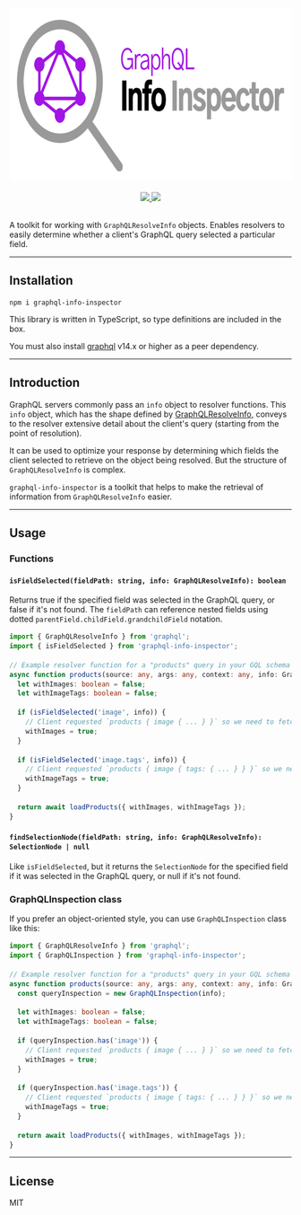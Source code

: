 <div align="center">
  <img src="https://github.com/equalogic/graphql-info-inspector/raw/master/resources/logo@720w.png" width="720" height="309">
  <br>
  <br>
  <a href="https://npmjs.com/package/graphql-info-inspector">
    <img src="https://img.shields.io/npm/v/graphql-info-inspector">
  </a>
  <a href="https://npmjs.com/package/graphql-info-inspector">
    <img src="https://img.shields.io/npm/dy/graphql-info-inspector">
  </a>
  <br>
  <br>
</div>

A toolkit for working with `GraphQLResolveInfo` objects. Enables resolvers to easily determine whether a client's
GraphQL query selected a particular field.

---

## Installation

```
npm i graphql-info-inspector
```

This library is written in TypeScript, so type definitions are included in the box.

You must also install [graphql](https://www.npmjs.com/package/graphql) v14.x or higher as a peer dependency.

---

## Introduction

GraphQL servers commonly pass an `info` object to resolver functions. This `info` object, which has the shape defined by
[GraphQLResolveInfo](https://graphql.org/graphql-js/type/#graphqlobjecttype:~:text=type-,GraphQLResolveInfo,-%3D%20%7B),
conveys to the resolver extensive detail about the client's query (starting from the point of resolution).

It can be used to optimize your response by determining which fields the client selected to retrieve on the object being
resolved. But the structure of `GraphQLResolveInfo` is complex.

`graphql-info-inspector` is a toolkit that helps to make the retrieval of information from `GraphQLResolveInfo` easier.

---

## Usage

### Functions

#### `isFieldSelected(fieldPath: string, info: GraphQLResolveInfo): boolean`

Returns true if the specified field was selected in the GraphQL query, or false if it's not found.
The `fieldPath` can reference nested fields using dotted `parentField.childField.grandchildField` notation.

```ts
import { GraphQLResolveInfo } from 'graphql';
import { isFieldSelected } from 'graphql-info-inspector';

// Example resolver function for a "products" query in your GQL schema
async function products(source: any, args: any, context: any, info: GraphQLResolveInfo): Promise<Product[]> {
  let withImages: boolean = false;
  let withImageTags: boolean = false;

  if (isFieldSelected('image', info)) {
    // Client requested `products { image { ... } }` so we need to fetch that data
    withImages = true;
  }

  if (isFieldSelected('image.tags', info)) {
    // Client requested `products { image { tags: { ... } } }` so we need to fetch that data as well
    withImageTags = true;
  }

  return await loadProducts({ withImages, withImageTags });
}
```

#### `findSelectionNode(fieldPath: string, info: GraphQLResolveInfo): SelectionNode | null`

Like `isFieldSelected`, but it returns the `SelectionNode` for the specified field if it was selected in the GraphQL
query, or null if it's not found.

### GraphQLInspection class

If you prefer an object-oriented style, you can use `GraphQLInspection` class like this:

```ts
import { GraphQLResolveInfo } from 'graphql';
import { GraphQLInspection } from 'graphql-info-inspector';

// Example resolver function for a "products" query in your GQL schema
async function products(source: any, args: any, context: any, info: GraphQLResolveInfo): Promise<Product[]> {
  const queryInspection = new GraphQLInspection(info);

  let withImages: boolean = false;
  let withImageTags: boolean = false;

  if (queryInspection.has('image')) {
    // Client requested `products { image { ... } }` so we need to fetch that data
    withImages = true;
  }

  if (queryInspection.has('image.tags')) {
    // Client requested `products { image { tags: { ... } } }` so we need to fetch that data as well
    withImageTags = true;
  }

  return await loadProducts({ withImages, withImageTags });
}
```

---

## License

MIT
